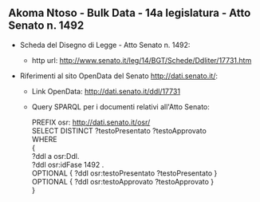 ## Akoma Ntoso - Bulk Data - 14a legislatura - Atto Senato n. 1492 ##

* Scheda del Disegno di Legge - Atto Senato n. 1492:
	* http url: http://www.senato.it/leg/14/BGT/Schede/Ddliter/17731.htm

* Riferimenti al sito OpenData del Senato http://dati.senato.it/:
	* Link OpenData: http://dati.senato.it/ddl/17731
	* Query SPARQL per i documenti relativi all'Atto Senato:

        PREFIX osr: <http://dati.senato.it/osr/>  
		SELECT DISTINCT ?testoPresentato ?testoApprovato  
		WHERE  
		{  
		    ?ddl a osr:Ddl.  
		    ?ddl osr:idFase 1492 .  
		    OPTIONAL { ?ddl osr:testoPresentato ?testoPresentato }  
		    OPTIONAL { ?ddl osr:testoApprovato ?testoApprovato }  
		}
		